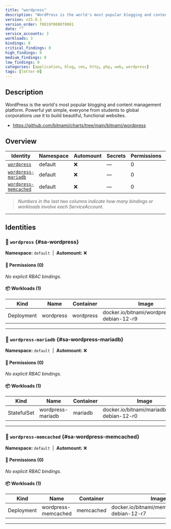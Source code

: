 ```yaml
---
title: "wordpress"
description: "WordPress is the world's most popular blogging and content management platform. Powerful yet simple, everyone from students to global corporations use it to build beautiful, functional websites."
version: v25.0.1
version_order: f0019f0000f0001
date: ""
service_accounts: 3
workloads: 3
bindings: 0
critical_findings: 0
high_findings: 0
medium_findings: 0
low_findings: 0
categories: [application, blog, cms, http, php, web, wordpress]
tags: [letter-W]
---
```


## Description

WordPress is the world's most popular blogging and content management platform. Powerful yet simple, everyone from students to global corporations use it to build beautiful, functional websites.

- https://github.com/bitnami/charts/tree/main/bitnami/wordpress

## Overview

| Identity                                         | Namespace | Automount | Secrets | Permissions | Workloads | Risk |
| ------------------------------------------------ | --------- | --------- | ------- | ----------- | --------- | ---- |
| [`wordpress`](#sa-wordpress)                     | default   | ❌        | —       | 0           | 1         | —    |
| [`wordpress-mariadb`](#sa-wordpress-mariadb)     | default   | ❌        | —       | 0           | 1         | —    |
| [`wordpress-memcached`](#sa-wordpress-memcached) | default   | ❌        | —       | 0           | 1         | —    |

> _Numbers in the last two columns indicate how many bindings or workloads involve each ServiceAccount._

---

## Identities

### 🤖 `wordpress` {#sa-wordpress}

**Namespace:** `default`  |  **Automount:** ❌

#### 🔑 Permissions (0)

_No explicit RBAC bindings._

#### 📦 Workloads (1)

| Kind       | Name      | Container | Image                                          |
| ---------- | --------- | --------- | ---------------------------------------------- |
| Deployment | wordpress | wordpress | docker.io/bitnami/wordpress:6.8.1-debian-12-r9 |

---

### 🤖 `wordpress-mariadb` {#sa-wordpress-mariadb}

**Namespace:** `default`  |  **Automount:** ❌

#### 🔑 Permissions (0)

_No explicit RBAC bindings._

#### 📦 Workloads (1)

| Kind        | Name              | Container | Image                                         |
| ----------- | ----------------- | --------- | --------------------------------------------- |
| StatefulSet | wordpress-mariadb | mariadb   | docker.io/bitnami/mariadb:11.8.2-debian-12-r0 |

---

### 🤖 `wordpress-memcached` {#sa-wordpress-memcached}

**Namespace:** `default`  |  **Automount:** ❌

#### 🔑 Permissions (0)

_No explicit RBAC bindings._

#### 📦 Workloads (1)

| Kind       | Name                | Container | Image                                           |
| ---------- | ------------------- | --------- | ----------------------------------------------- |
| Deployment | wordpress-memcached | memcached | docker.io/bitnami/memcached:1.6.38-debian-12-r7 |

---
